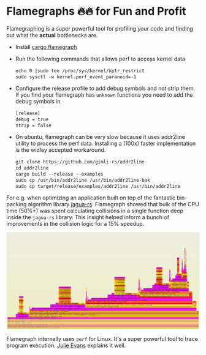 # Flamegraphs 🔥🔥 for Fun and Profit

Flamegraphing is a super powerful tool for profiling your code and finding out what the **actual** bottlenecks are.

* Install [cargo flamegraph](https://github.com/flamegraph-rs/flamegraph)

* Run the following commands that allows perf to access kernel data

  ```
  echo 0 |sudo tee /proc/sys/kernel/kptr_restrict
  sudo sysctl -w kernel.perf_event_paranoid=-1
  ```

* Configure the release profile to add debug symbols and not strip them. If you find your flamegraph has `unknown` functions you need to add the debug symbols in.

  ```
  [release]
  debug = true
  strip = false
  ```
  
* On ubuntu, flamegraph can be very slow because it uses addr2line utility to process the perf data. Installing a (100x) faster implementation is the widley accepted workaround.

  ```
  git clone https://github.com/gimli-rs/addr2line
  cd addr2line
  cargo build --release --examples
  sudo cp /usr/bin/addr2line /usr/bin/addr2line-bak
  sudo cp target/release/examples/addr2line /usr/bin/addr2line 
  ```

For e.g. when optimizing an application built on top of the fantastic bin-packing algorithm library [jagua-rs](https://github.com/JeroenGar/jagua-rs/). Flamegraph showed that bulk of the CPU time (50%+) was spent calculating collisions in a single function deep inside the `jagua-rs` library. This insight helped inform a bunch of improvements in the collision logic for a 15% speedup.

![](img/jagua-rs-flamegraphs.png)

Flamegraph internally uses `perf` for Linux. It's a super powerful tool to trace program execution. [Julie Evans](https://jvns.ca/blog/2016/03/12/how-does-perf-work-and-some-questions/) explains it well.
